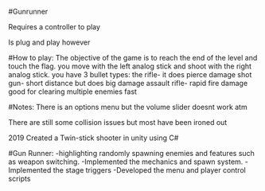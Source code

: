 #Gunrunner

Requires a controller to play

Is plug and play however

#How to play:
The objective of the game is to reach the end of the level and touch the flag.
you move with the left analog stick and shoot with the right analog stick.
you have 3 bullet types:
the rifle- it does pierce damage 
shot gun- short distance but does big damage
assault rifle- rapid fire damage good for clearing multiple enemies fast

#Notes:
There is an options menu but the volume slider doesnt work atm

There are still some collision issues but most have been ironed out

2019	Created a Twin-stick shooter in unity using C#

#Gun Runner: 
-highlighting randomly spawning enemies and features such as weapon switching.
-Implemented the mechanics and spawn system.
-Implemented the stage triggers
-Developed the menu and player control scripts
 

